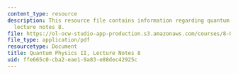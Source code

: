 ```yaml
---
content_type: resource
description: This resource file contains information regarding quantum physics II,
  lecture notes 8.
file: https://ol-ocw-studio-app-production.s3.amazonaws.com/courses/8-05-quantum-physics-ii-fall-2013/ffe665c0cba2eae19a83e88dec42925c_MIT8_05F13_Chap_08.pdf
file_type: application/pdf
resourcetype: Document
title: Quantum Physics II, Lecture Notes 8
uid: ffe665c0-cba2-eae1-9a83-e88dec42925c
---
```

